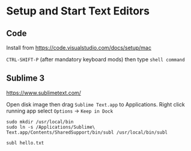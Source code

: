 # Setup and Start Text Editors

## Code

Install from https://code.visualstudio.com/docs/setup/mac

`CTRL-SHIFT-P` (after mandatory keyboard mods) then type `shell command`

## Sublime 3

https://www.sublimetext.com/

Open disk image then drag `Sublime Text.app` to Applications.
Right click running app select `Options` -> `Keep in Dock`

```
sudo mkdir /usr/local/bin
sudo ln -s /Applications/Sublime\ Text.app/Contents/SharedSupport/bin/subl /usr/local/bin/subl
```

```
subl hello.txt
```

